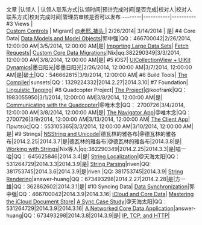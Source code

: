 文章   |认领人  |   认领人联系方式|认领时间|预计完成时间|是否完成|校对人|校对人联系方式|校对完成时间|管理员审核是否可以发布
--------|-----------|----------
\#3 Views |     
[Custom Controls](http://www.objc.io/issue-3/custom-controls.html)  | Migrant| [@老邢_捕头 ](http://weibo.com/u/2168385817?from=profile&wvr=5&loc=infdomain)    | 2/26/2014| 3/14/2014 | 是|
\#4 Core Data|
[Data Models and Model Objects](http://www.objc.io/issue-4/core-data-models-and-model-objects.html)|郭中强|QQ：466700042|2/26/2014, 12:00:00 AM|3/5/2014, 12:00:00 AM|是|
[Importing Large Data Sets](www.objc.io/issue-4/importing-large-data-sets-into-core-data.html)|
[Fetch Requests](www.objc.io/issue-4/core-data-fetch-requests.html)|
[Custom Core Data Migrations](www.objc.io/issue-4/core-data-migration.html)|Nix|qq:382290349|3/3/2014, 12:00:00 AM|3/8/2014, 12:00:00 AM|是|
\#5 iOS7|
[UICollectionView + UIKit Dynamics](www.objc.io/issue-5/collection-views-and-uidynamics.html)|墨日阳光|@墨日阳光|2/26/2014, 12:00:00 AM|3/7/2014, 12:00:00 AM|是|破土|QQ：546662815|3/9/2014, 12:00:00 AM|
\#6 Build Tools|
[The Compiler](www.objc.io/issue-6/compiler.html)|sunsets|QQ：1329224332|2014.2.27|2014.3.10|
\#7 Foundation|
[Linguistic Tagging](www.objc.io/issue-7/linguistic-tagging.html)|
\#8 Quadcopter Project|
[The Project](www.objc.io/issue-8/the-quadcopter-project.html)|@koofrank|QQ：1983055950|3/1/2014, 12:00:00 AM|3/8/2014, 12:00:00 AM|是|
[Communicating with the Quadcopter](www.objc.io/issue-8/communicating-with-the-quadcopter.html)|@唯木念|QQ： 2700726|3/4/2014, 12:00:00 AM|3/8/2014, 12:00:00 AM|是|
[The Navigator App](www.objc.io/issue-8/the-quadcopter-navigator-app.html)|@唯木念|QQ： 2700726|3/9/2014, 12:00:00 AM|3/13/2014, 12:00:00 AM|
[The Client App](www.objc.io/issue-8/the-quadcopter-client-app.html)|Πρωτεύς|QQ：553105365|3/3/2014, 12:00:00 AM|3/10/2014, 12:00:00 AM|是|
\#9 Strings|
[NSString and Unicode](www.objc.io/issue-9/unicode.html)|德瓦林的雅各布|@德瓦林的雅各布|2014.2.25|2014.3.7|是|德瓦林的雅各布|@德瓦林的雅各布|2014.3.8|是|
[Working with Strings](www.objc.io/issue-9/working-with-strings.html)|Nix等人|qq:382290349|2014.2.25|2014.3.3|是|喵一哈|QQ： 645625846|2014.3.4|是|
[String Localization](www.objc.io/issue-9/string-localization.html)|@天海太阳|QQ： 531264729|2014.3.3|2014.3.9|是|
[String Parsing](www.objc.io/issue-9/string-parsing.html)|riven|QQ: 381753745|2014.3.6|2014.3.9|是|riven	|QQ: 381753745|2014.3.9|
[String Rendering](www.objc.io/issue-9/string-rendering.html)|answer-huang|QQ：673493298|2014.2.27|2014.2.28|是|方一雄|QQ：362862602|2014.3.1|是|
\#10 Syncing Data|
[Data Synchronization](www.objc.io/issue-10/data-synchronization.html)|郭中强|QQ：466700042|2014.3.9|2014.3.16|
[iCloud and Core Data](www.objc.io/issue-10/icloud-core-data.html)|
[Mastering the iCloud Document Store](www.objc.io/issue-10/icloud-document-store.html)|
[A Sync Case Study](www.objc.io/issue-10/sync-case-study.html)|@天海太阳|QQ： 531264729|2014.3.9|2014.3.16|
[A Networked Core Data Application](www.objc.io/issue-10/networked-core-data-application.html)|answer-huang|QQ：673493298|2014.3.8|2014.3.9|是|
[IP, TCP, and HTTP](www.objc.io/issue-10/ip-tcp-http.html)|

